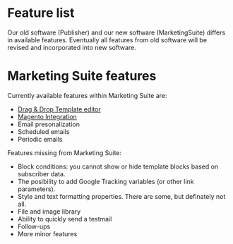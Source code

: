 # Feature list

Our old software (Publisher) and our new software (MarketingSuite) differs in 
available features. Eventually all features from old software will be revised 
and incorporated into new software.

# Marketing Suite features

Currently available features within Marketing Suite are:

- [Drag & Drop Template editor](copernica-docs:MarketingSuite/template-editor)
- [Magento Integration](copernica-docs:MarketingSuite/magento-integration)
- Email presonalization
- Scheduled emails
- Periodic emails

Features missing from Marketing Suite:

- Block conditions: you cannot show or hide template blocks based on subscriber data.
- The posibility to add Google Tracking variables (or other link parameters).
- Style and text formatting properties. There are some, but definately not all. 
- File and image library
- Ability to quickly send a testmail
- Follow-ups
- More minor features
